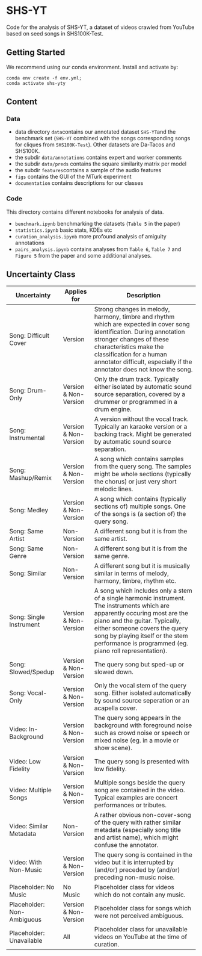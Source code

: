 # SHS-YT

Code for the analysis of SHS-YT, a dataset of videos crawled from YouTube based on seed songs in SHS100K-Test.

## Getting Started
We recommend using our conda environment. Install and activate by:
```
conda env create -f env.yml;
conda activate shs-yty
```
## Content

### Data

- data directory `data`contains our annotated dataset `SHS-YT`and the benchmark set (`SHS-YT` combined with the songs corresponding songs for cliques from `SHS100K-Test`). Other datasets are Da-Tacos and SHS100K.
- the subdir `data/annotations` contains expert and worker comments
- the subdir `data/preds` contains the square similarity matrix per model
- the subdir `features`contains a sample of the audio features
- `figs` contains the GUI of the MTurk experiment
- `documentation` contains descriptions for our classes

### Code

This directory contains different notebooks for analysis of data.

- `benchmark.ipynb` benchmarking the datasets (`Table 5` in the paper)
- `statistics.ipynb` basic stats, KDEs etc
- `curation_analysis.ipynb` more profound analysis of amiguity annotations
- `pairs_analysis.ipynb` contains analyses from `Table 6`, `Table 7` and `Figure 5` from the paper and some additional analyses.

## Uncertainty Class


| Uncertainty              | Applies for | Description |
|------------------------|-------------|-------------|
| Song: Difficult Cover   | Version |Strong changes in melody, harmony, timbre and rhythm which are expected in cover song identification. During annotation stronger changes of these characteristics make the classification for a human annotator difficult, especially if the annotator does not know the song.            |
| Song: Drum-Only         |  Version & Non-Version | Only the drum track. Typically either isolated by automatic sound source separation, covered by a drummer or programmed in a drum engine.            |
| Song: Instrumental      |  Version & Non-Version | A version without the vocal track. Typically an karaoke version or a backing track. Might be generated by automatic sound source separation.              |
| Song: Mashup/Remix     |  Version & Non-Version | A song which contains samples from the query song. The samples might be whole sections (typically the chorus) or just very short melodic lines.  |
| Song: Medley            |  Version & Non-Version | A song which contains (typically sections of) multiple songs. One of the songs is (a section of) the query song. |
| Song: Same Artist       | Non-Version | A different song but it is from the same artist.  |
| Song: Same Genre        | Non-Version | A different song but it is from the same genre.            |
| Song: Similar           | Non-Version | A different song but it is musically similar in terms of melody, harmony, timbre, rhythm etc.            |
| Song: Single Instrument |  Version & Non-Version | A song which includes only a stem of a single harmonic instrument. The instruments which are apparently occuring most are the piano and the guitar. Typically, either someone covers the query song by playing itself or the stem performance is programmed (eg. piano roll representation).          |
| Song: Slowed/Spedup     |  Version & Non-Version  | The query song but sped-up or slowed down.            |
| Song: Vocal-Only        |  Version & Non-Version | Only the vocal stem of the query song. Either isolated automatically by sound source seperation or an acapella cover.   |
| Video: In-Background |  Version & Non-Version | The query song appears in the background with foreground noise such as crowd noise or speech or mixed noise (eg. in a movie or show scene).            |
| Video: Low Fidelity     |  Version & Non-Version | The query song is presented with low fidelity.            |
| Video: Multiple Songs   |  Version & Non-Version | Multiple songs beside the query song are contained in the video. Typical examples are concert performances or tributes.    |
| Video: Similar Metadata | Non-Version | A rather obvious non-cover-song of the query with rather similar metadata (especially song title and artist name), which might confuse the annotator. |
| Video: With Non-Music | Version & Non-Version | The query song is contained in the video but it is interrupted by (and/or) preceded by (and/or) preceding non-music noise.  
| Placeholder: No Music  |  No Music  | Placeholder class for videos which do not contain any music.            |
| Placeholder: Non-Ambiguous | Version & Non-Version | Placeholder class for songs which were not perceived ambiguous.            |
| Placeholder: Unavailable | All   | Placeholder class for unavailable videos on YouTube at the time of curation.            |

